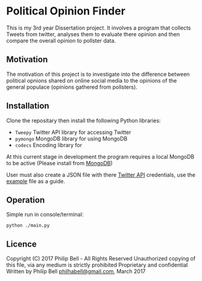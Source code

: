 # Political Opinion Finder

This is my 3rd year Dissertation project. It involves a program that collects Tweets from twitter, analyses them to evaluate there opinion and then compare the overall opinion to pollster data.

## Motivation

The motivation of this project is to investigate into the difference between political opnions shared on online social media to the opinions of the general populace (opinions gathered from pollsters).

## Installation

Clone the repositary then install the following Python libraries:
* `Tweepy` Twitter API library for accessing Twitter
* `pymongo` MongoDB library for using MongoDB
* `codecs` Encoding library for 

At this current stage in development the program requires a local MongoDB to be active (Please install from [MongoDB](https://www.mongodb.com/download-center?jmp=nav))

User must also create a JSON file with there [Twitter API](https://apps.twitter.com/) credentials, use the [example](https://github.com/philhabell/Political-Opinion-Finder/blob/master/apiCredentialsExample.json) file as a guide.

## Operation

Simple run in console/terminal:
``` 
python ./main.py
```

## Licence
Copyright (C) 2017 Philip Bell - All Rights Reserved
Unauthorized copying of this file, via any medium is strictly prohibited
Proprietary and confidential
Written by Philip Bell <philhabell@gmail.com>, March 2017

